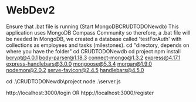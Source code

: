 # WebDev2

Ensure that .bat file is running (Start MongoDBCRUDTODONewdb)
This application uses MongoDB Compass Community so therefore, a .bat file will be needed
In MongoDB, we created a database called 'testForAuth' with collections as employees and tasks (milestones).
cd "directory, depends on where you have the folder"
cd CRUDTODONewdb
cd project
npm install bcrypt@4.0.1 body-parser@1.18.3 connect-mongo@1.3.2 express@4.17.1 express-handlebars@3.0.0 mongoose@5.3.4 morgan@1.9.0 nodemon@2.0.2 serve-favicon@2.4.5 handlebars@4.5.0

cd .\CRUDTODONewdb\project
node .\server.js

http://localhost:3000/login 
OR
htpp://localhost:3000/register